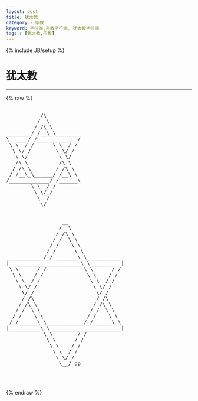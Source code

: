 ```yaml
---
layout: post
title: 犹太教
category : 宗教
keyword: 字符画,宗教字符画, 犹太教字符画
tags : [犹太教,宗教]
---
```

{% include JB/setup %}
# 犹太教
---
{% raw %}
<pre>

           /\
          /  \
         / /\ \
________/ /__\_\________
\  ____/ /___________  /
 \ \  / /      \ \  / /
  \ \/ /        \ \/ /
   \ \/          \ \/
   /\ \          /\ \
  / /\ \        / /\ \
 / /__\_\______/ /__\ \
/_____________/ /______\
        \ \  / /
         \ \/ /
          \  /
           \/


                  __                                         
                 /  \                                        
                / /\ \                                       
               / /  \ \                                      
              / /    \ \                                     
             / /      \ \                                    
 ___________/_/________\ \___________                        
|  _____________________\ \________  |                       
 \ \      / /            \ \      / /                        
  \ \    / /              \ \    / /                         
   \ \  / /                \ \  / /                          
    \ \/ /                  \ \/ /                           
     \/ /                    \/ /                            
     / /\                    / /\                            
    / /\ \                  / /\ \                           
   / /  \ \                / /  \ \                          
  / /    \ \              / /    \ \                         
 / /______\ \____________/_/______\ \                        
|__________\ \_______________________|                       
            \ \        / /                                   
             \ \      / /                                    
              \ \    / /                                     
               \ \  / /                                      
                \ \/ /                                       
                 \__/ dp                                     


 </pre>
{% endraw %}
